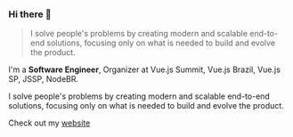 ### Hi there 👋

> I solve people's problems by creating modern and scalable end-to-end solutions, focusing only on what is needed to build and evolve the product.

I'm a **Software Engineer**, Organizer at Vue.js Summit, Vue.js Brazil, Vue.js SP, JSSP, NodeBR.

I solve people's problems by creating modern and scalable end-to-end solutions, focusing only on what is needed to build and evolve the product.

Check out my [website](https://igorhalfeld.com/)
